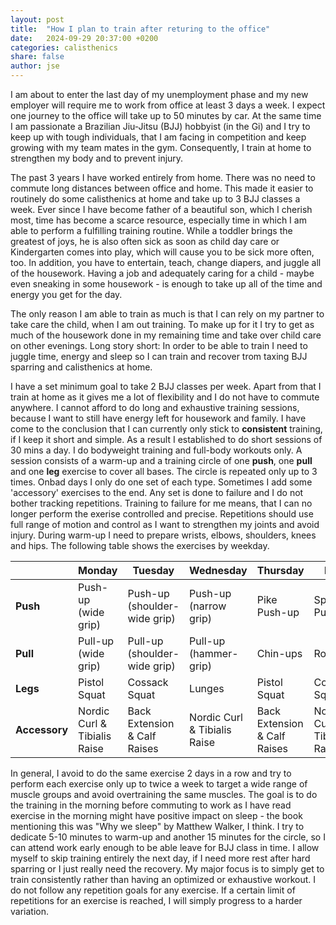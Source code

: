 ```yaml
---
layout: post
title:  "How I plan to train after returing to the office"
date:   2024-09-29 20:37:00 +0200
categories: calisthenics
share: false
author: jse
---
```


I am about to enter the last day of my unemployment phase and my new employer will require me to work
from office at least 3 days a week. I expect one journey to the office will take up to 50 minutes by car.
At the same time I am passionate a Brazilian Jiu-Jitsu (BJJ) hobbyist (in the Gi) and I try
to keep up with tough individuals, that I am facing in competition and keep growing with my team mates in the gym.
Consequently, I train at home to strengthen my body and to prevent injury.

The past 3 years I have worked entirely from home. There was no need to commute long distances between office and home. This made it easier
to routinely do some calisthenics at home and take up to 3 BJJ classes a week. Ever since I have become
father of a beautiful son, which I cherish most, time has become a scarce resource, especially time in which I am able to perform
a fulfilling training routine. While a toddler brings the greatest of joys, he is also often sick as soon as child day care or Kindergarten comes into play,
which will cause you to be sick more often, too. In addition, you have to entertain, teach, change diapers, and juggle all of the housework. Having a job and adequately caring for a child - maybe even sneaking in some housework - is enough to take up all of the time and energy you get for the day.

The only reason I am able to train as much is that I can rely on my partner to take care the child, when I am out training.
To make up for it I try to get as much of the housework done in my remaining time and take over child care on other evenings.
Long story short: In order to be able to train
I need to juggle time, energy and sleep so I can train and recover trom taxing BJJ sparring and calisthenics at home.

I have a set minimum goal to take 2 BJJ classes per week. Apart from that I train at home as it gives me a lot of flexibility
and I do not have to commute anywhere. I cannot afford to do long and exhaustive training sessions, because I want to still have
energy left for housework and family. I have come to the conclusion that I can currently only stick to **consistent** training, if I keep it
short and simple. As a result I established to do short sessions of 30 mins a day. I do bodyweight training and full-body workouts only.
A session consists of a warm-up and a training circle of one **push**, one **pull** and one **leg** exercise to cover all bases. The circle is repeated only up to 3 times. Onbad days I only do one set of each type. Sometimes I add some 'accessory' exercises to the end. Any set is done to failure and I do not bother tracking repetitions. Training to failure for me means, that I can no longer perform the exerise controlled and precise. Repetitions should use full range of motion and control as I want to strengthen my joints and avoid injury. During warm-up I need to prepare wrists, elbows, shoulders, knees and hips. The following table shows the exercises by weekday.


|                | Monday   | Tuesday  | Wednesday | Thursday | Friday   | Saturday | Sunday   |
|----------------|----------|----------|-----------|----------|----------|----------|----------|
| **Push**        |Push-up (wide grip)|Push-up (shoulder-wide grip)|Push-up (narrow grip)|Pike Push-up|Spiderman Push-up|Dips|Anything|
| **Pull**        |Pull-up (wide grip)|Pull-up (shoulder-wide grip)|Pull-up (hammer-grip)|Chin-ups|Rows|Pull-up (shoulder-wide grip)|Anything|
| **Legs**        |Pistol Squat|Cossack Squat|Lunges|Pistol Squat|Cossack Squat|Lunges|Squats|
| **Accessory**   |Nordic Curl & Tibialis Raise|Back Extension & Calf Raises|Nordic Curl & Tibialis Raise|Back Extension & Calf Raises|Nordic Curl & Tibialis Raise|Back Extension & Calf Raises|Anything|


In general, I avoid to do the same exercise 2 days in a row and try to perform each exercise only up to twice a week to target a wide range of muscle groups and avoid
overtraining the same muscles.
The goal is to do the training in the morning before commuting to work as I have read exercise in the morning might have positive impact on sleep - the book mentioning this was "Why we sleep" by Matthew Walker, I think.
I try to dedicate 5-10 minutes to warm-up and another 15 minutes for the circle, so I can attend work early enough to be able leave for BJJ class in time. I allow myself to skip training entirely the next day, if I need more rest after hard sparring or I just really need the recovery.
My major focus is to simply get to train consistently rather than having an optimized or exhaustive workout. I do not follow any repetition goals for any exercise.
If a certain limit of repetitions for an exercise is reached, I will simply progress to a harder variation.
